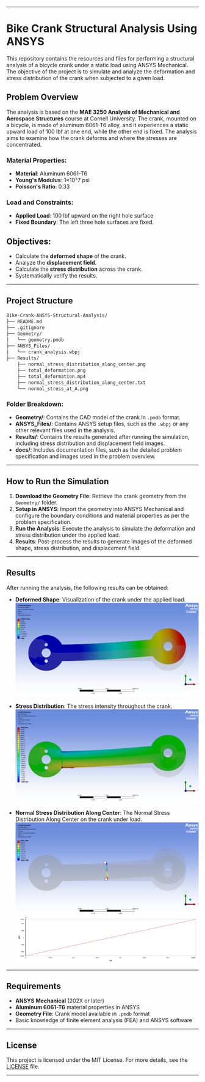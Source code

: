 
---

# Bike Crank Structural Analysis Using ANSYS

This repository contains the resources and files for performing a structural analysis of a bicycle crank under a static load using ANSYS Mechanical. The objective of the project is to simulate and analyze the deformation and stress distribution of the crank when subjected to a given load.

## Problem Overview

The analysis is based on the **MAE 3250 Analysis of Mechanical and Aerospace Structures** course at Cornell University. The crank, mounted on a bicycle, is made of aluminum 6061-T6 alloy, and it experiences a static upward load of 100 lbf at one end, while the other end is fixed. The analysis aims to examine how the crank deforms and where the stresses are concentrated.

### Material Properties:
- **Material**: Aluminum 6061-T6
- **Young's Modulus**: 1×10^7 psi
- **Poisson's Ratio**: 0.33

### Load and Constraints:
- **Applied Load**: 100 lbf upward on the right hole surface
- **Fixed Boundary**: The left three hole surfaces are fixed.


## Objectives:
- Calculate the **deformed shape** of the crank.
- Analyze the **displacement field**.
- Calculate the **stress distribution** across the crank.
- Systematically verify the results.

---

## Project Structure

```plaintext
Bike-Crank-ANSYS-Structural-Analysis/
├── README.md
├── .gitignore
├── Geometry/
│   └── geometry.pmdb
├── ANSYS_Files/
│   └── crank_analysis.wbpj
├── Results/
    ├── normal_stress_distribution_along_center.png
    ├── total_deformation.png
    ├── total_deformation.mp4
    ├── normal_stress_distribution_along_center.txt
    └── normal_stress_at_A.png

```

### Folder Breakdown:
- **Geometry/**: Contains the CAD model of the crank in `.pmdb` format.
- **ANSYS_Files/**: Contains ANSYS setup files, such as the `.wbpj` or any other relevant files used in the analysis.
- **Results/**: Contains the results generated after running the simulation, including stress distribution and displacement field images.
- **docs/**: Includes documentation files, such as the detailed problem specification and images used in the problem overview.

---

## How to Run the Simulation

1. **Download the Geometry File**: Retrieve the crank geometry from the `Geometry/` folder.
2. **Setup in ANSYS**: Import the geometry into ANSYS Mechanical and configure the boundary conditions and material properties as per the problem specification.
3. **Run the Analysis**: Execute the analysis to simulate the deformation and stress distribution under the applied load.
4. **Results**: Post-process the results to generate images of the deformed shape, stress distribution, and displacement field.

---

## Results

After running the analysis, the following results can be obtained:

- **Deformed Shape**: Visualization of the crank under the applied load.
  ![Deformed Shape](Results/total_deformation.png)
  
- **Stress Distribution**: The stress intensity throughout the crank.
  ![Stress Distribution](Results/normal_stress_at_A.png)
  
- **Normal Stress Distribution Along Center**: The Normal Stress Distribution Along Center on the crank under load.
  ![Normal Stress Distribution Along Center](Results/normal_stress_distribution_along_center.png)

---

## Requirements

- **ANSYS Mechanical** (202X or later)
- **Aluminum 6061-T6** material properties in ANSYS
- **Geometry File**: Crank model available in `.pmdb` format
- Basic knowledge of finite element analysis (FEA) and ANSYS software

---

## License

This project is licensed under the MIT License. For more details, see the [LICENSE](LICENSE) file.

---
